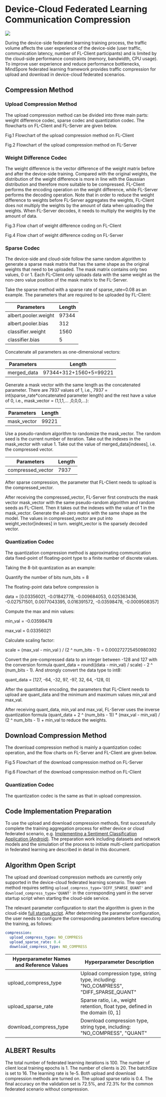 # Device-Cloud Federated Learning Communication Compression

<a href="https://gitee.com/mindspore/docs/blob/master/docs/federated/docs/source_en/communication_compression.md" target="_blank"><img src="https://mindspore-website.obs.cn-north-4.myhuaweicloud.com/website-images/master/resource/_static/logo_source_en.png"></a>

During the device-side federated learning training process, the traffic volume affects the user experience of the device-side (user traffic, communication latency, number of FL-Client participants) and is limited by the cloud-side performance constraints (memory, bandwidth, CPU usage). To improve user experience and reduce performance bottlenecks, MindSpore federated learning framework provides traffic compression for upload and download in device-cloud federated scenarios.

## Compression Method

### Upload Compression Method

The upload compression method can be divided into three main parts: weight difference codec, sparse codec and quantization codec. The flowcharts on FL-Client and FL-Server are given below.

Fig.1 Flowchart of the upload compression method on FL-Client

Fig.2 Flowchart of the upload compression method on FL-Server

### Weight Difference Codec

The weight difference is the vector difference of the weight matrix before and after the device-side training. Compared with the original weights, the distribution of the weight difference is more in line with the Gaussian distribution and therefore more suitable to be compressed. FL-Client performs the encoding operation on the weight difference, while FL-Server performs the decoding operation. Note that in order to reduce the weight difference to weights before FL-Server aggregates the weights, FL-Client does not multiply the weights by the amount of data when uploading the weights. When FL-Server decodes, it needs to multiply the weights by the amount of data.

Fig.3 Flow chart of weight difference coding on FL-Client

Fig.4 Flow chart of weight difference coding on FL-Server

### Sparse Codec

The device-side and cloud-side follow the same random algorithm to generate a sparse mask matrix that has the same shape as the original weights that need to be uploaded. The mask matrix contains only two values, 0 or 1. Each FL-Client only uploads data with the same weight as the non-zero value position of the mask matrix to the FL-Server.

Take the sparse method with a sparse rate of sparse_rate=0.08 as an example. The parameters that are required to be uploaded by FL-Client:

| Parameters               | Length  |
| -------------------- | ----- |
| albert.pooler.weight | 97344 |
| albert.pooler.bias   | 312   |
| classifier.weight    | 1560  |
| classifier.bias      | 5     |

Concatenate all parameters as one-dimensional vectors:

| Parameters  |     Length             |
| ----------- | ---------------------- |
| merged_data | 97344+312+1560+5=99221 |

Generate a mask vector with the same length as the concatenated parameter. There are 7937 values of 1, i.e., 7937 = int(sparse_rate*concatenated parameter length) and the rest have a value of 0, i.e., mask_vector = (1,1,1,... ,0,0,0,...):

| Parameters  |     Length   |
| ----------- | --------- |
| mask_vector | 99221 |

Use a pseudo-random algorithm to randomize the mask_vector. The random seed is the current number of iteration. Take out the indexes in the mask_vector with value 1. Take out the value of merged_data[indexes], i.e. the compressed vector.

| Parameters  |     Length   |
| ----------- | --------- |
| compressed_vector | 7937 |

After sparse compression, the parameter that FL-Client needs to upload is the compressed_vector.

After receiving the compressed_vector, FL-Server first constructs the mask vector mask_vector with the same pseudo-random algorithm and random seeds as FL-Client. Then it takes out the indexes with the value of 1 in the mask_vector. Generate the all-zero matrix with the same shape as the model. The values in compressed_vector are put into weight_vector[indexes] in turn. weight_vector is the sparsely decoded vector.

### Quantization Codec

The quantization compression method is approximating communication data fixed-point of floating-point type to a finite number of discrete values.

Taking the 8-bit quantization as an example:

Quantify the number of bits num_bits = 8

The floating-point data before compression is

data = [0.03356021, -0.01842778, -0.009684053, 0.025363436, -0.027571501, 0.0077043395, 0.016391572, -0.03598478,  -0.0009508357]

Compute the max and min values:

min_val = -0.03598478

max_val = 0.03356021

Calculate scaling factor:

scale = (max_val - min_val ) / (2 ^ num_bits - 1) = 0.000272725450980392

Convert the pre-compressed data to an integer between -128 and 127 with the conversion formula quant_data = round((data - min_val) / scale) - 2 ^ (num_bits - 1). And strongly convert the data type to int8:

quant_data = [127, -64, -32, 97, -97, 32, 64, -128, 0]

After the quantitative encoding, the parameters that FL-Client needs to upload are quant_data and the minimum and maximum values min_val and max_val.

After receiving quant_data, min_val and max_val, FL-Server uses the inverse quantization formula (quant_data + 2 ^ (num_bits - 1)) * (max_val - min_val) / (2 ^ num_bits - 1) + min_val to reduce the weights.

## Download Compression Method

The download compression method is mainly a quantization codec operation, and the flow charts on FL-Server and FL-Client are given below.

Fig.5 Flowchart of the download compression method on FL-Server

Fig.6 Flowchart of the download compression method on FL-Client

### Quantization Codec

The quantization codec is the same as that in upload compression.

## Code Implementation Preparation

To use the upload and download compression methods, first successfully complete the training aggregation process for either device or cloud federated scenario, e.g. [Implementing a Sentiment Classification Application (Android)](https://www.mindspore.cn/federated/docs/en/master/sentiment_classification_application.html). The preparation work including datasets and network models and the simulation of the process to initiate multi-client participation in federated learning are described in detail in this document.

## Algorithm Open Script

The upload and download compression methods are currently only supported in the device-cloud federated learning scenario. The open method requires setting `upload_compress_type='DIFF_SPARSE_QUANT'` and `download_compress_type='QUANT'` in the corresponding yaml in the server startup script when starting the cloud-side service.

The relevant parameter configuration to start the algorithm is given in the cloud-side [full startup script](https://gitee.com/mindspore/federated/tree/master/tests/st/cross_device_cloud/). After determining the parameter configuration, the user needs to configure the corresponding parameters before executing the training, as follows:

```yaml
compression:
  upload_compress_type: NO_COMPRESS
  upload_sparse_rate: 0.4
  download_compress_type: NO_COMPRESS
```

| Hyperparameter Names and Reference Values        | Hyperparameter Description                                                     |
| ---------------------- | ------------------------------------------------------------ |
| upload_compress_type   | Upload compression type, string type, including: "NO_COMPRESS", "DIFF_SPARSE_QUANT" |
| upload_sparse_rate     | Sparse ratio, i.e., weight retention, float type, defined in the domain (0, 1]            |
| download_compress_type | Download compression type, string type, including: "NO_COMPRESS", "QUANT"       |

## ALBERT Results

The total number of federated learning iterations is 100. The number of client local training epochs is 1. The number of clients is 20. The batchSize is set to 16. The learning rate is 1e-5. Both upload and download compression methods are turned on. The upload sparse ratio is 0.4. The final accuracy on the validation set is 72.5%, and 72.3% for the common federated scenario without compression.
